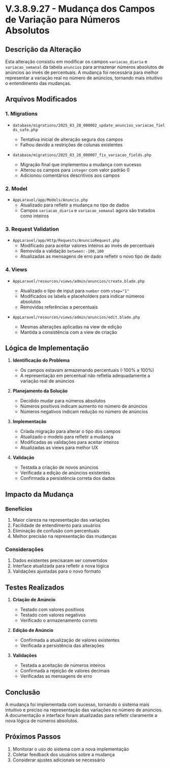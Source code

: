 # V.3.8.9.27 - Mudança dos Campos de Variação para Números Absolutos

## Descrição da Alteração
Esta alteração consistiu em modificar os campos `variacao_diaria` e `variacao_semanal` da tabela `anuncios` para armazenar números absolutos de anúncios ao invés de percentuais. A mudança foi necessária para melhor representar a variação real no número de anúncios, tornando mais intuitivo o entendimento das mudanças.

## Arquivos Modificados

### 1. Migrations
- `database/migrations/2025_03_28_000002_update_anuncios_variacao_fields_safe.php`
  - Tentativa inicial de alteração segura dos campos
  - Falhou devido a restrições de colunas existentes

- `database/migrations/2025_03_28_000007_fix_variacao_fields.php`
  - Migração final que implementou a mudança com sucesso
  - Alterou os campos para `integer` com valor padrão 0
  - Adicionou comentários descritivos aos campos

### 2. Model
- `AppLaravel/app/Models/Anuncio.php`
  - Atualizado para refletir a mudança no tipo de dados
  - Campos `variacao_diaria` e `variacao_semanal` agora são tratados como inteiros

### 3. Request Validation
- `AppLaravel/app/Http/Requests/AnuncioRequest.php`
  - Modificado para aceitar valores inteiros ao invés de percentuais
  - Removida a validação `between:-100,100`
  - Atualizadas as mensagens de erro para refletir o novo tipo de dado

### 4. Views
- `AppLaravel/resources/views/admin/anuncios/create.blade.php`
  - Atualizado o tipo de input para `number` com `step="1"`
  - Modificados os labels e placeholders para indicar números absolutos
  - Removidas referências a percentuais

- `AppLaravel/resources/views/admin/anuncios/edit.blade.php`
  - Mesmas alterações aplicadas na view de edição
  - Mantida a consistência com a view de criação

## Lógica de Implementação

1. **Identificação do Problema**
   - Os campos estavam armazenando percentuais (-100% a 100%)
   - A representação em percentual não refletia adequadamente a variação real de anúncios

2. **Planejamento da Solução**
   - Decidido mudar para números absolutos
   - Números positivos indicam aumento no número de anúncios
   - Números negativos indicam redução no número de anúncios

3. **Implementação**
   - Criada migração para alterar o tipo dos campos
   - Atualizado o modelo para refletir a mudança
   - Modificadas as validações para aceitar inteiros
   - Atualizadas as views para melhor UX

4. **Validação**
   - Testada a criação de novos anúncios
   - Verificada a edição de anúncios existentes
   - Confirmada a persistência correta dos dados

## Impacto da Mudança

### Benefícios
1. Maior clareza na representação das variações
2. Facilidade de entendimento para usuários
3. Eliminação de confusão com percentuais
4. Melhor precisão na representação das mudanças

### Considerações
1. Dados existentes precisaram ser convertidos
2. Interface atualizada para refletir a nova lógica
3. Validações ajustadas para o novo formato

## Testes Realizados

1. **Criação de Anúncio**
   - Testado com valores positivos
   - Testado com valores negativos
   - Verificado o armazenamento correto

2. **Edição de Anúncio**
   - Confirmada a atualização de valores existentes
   - Verificada a persistência das alterações

3. **Validações**
   - Testada a aceitação de números inteiros
   - Confirmada a rejeição de valores decimais
   - Verificadas as mensagens de erro

## Conclusão
A mudança foi implementada com sucesso, tornando o sistema mais intuitivo e preciso na representação das variações no número de anúncios. A documentação e interface foram atualizadas para refletir claramente a nova lógica de números absolutos.

## Próximos Passos
1. Monitorar o uso do sistema com a nova implementação
2. Coletar feedback dos usuários sobre a mudança
3. Considerar ajustes adicionais se necessário 